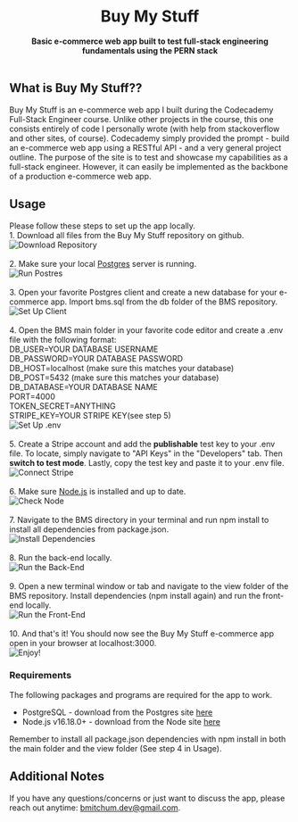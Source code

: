 <div align="center">
  <h1>Buy My Stuff</h1>
  <strong>Basic e-commerce web app built to test full-stack engineering fundamentals using the PERN stack</strong><br>
</div>
<br>

## What is Buy My Stuff??
Buy My Stuff is an e-commerce web app I built during the Codecademy Full-Stack Engineer course. Unlike other projects in the course, this one consists entirely of code I personally wrote (with help from stackoverflow and other sites, of course). Codecademy simply provided the prompt - build an e-commerce web app using a RESTful API - and a very general project outline. The purpose of the site is to test and showcase my capabilities as a full-stack engineer. However, it can easily be implemented as the backbone of a production e-commerce web app.

## Usage
Please follow these steps to set up the app locally.
<br>1. Download all files from the Buy My Stuff repository on github.
<br> ![Download Repository](./readme_images/download.png)
<br>
<br>2. Make sure your local [Postgres](https://www.postgresql.org/) server is running.
<br> ![Run Postres](./readme_images/postgres.png)
<br>
<br>3. Open your favorite Postgres client and create a new database for your e-commerce app. Import bms.sql from the db folder of the BMS repository.
<br> ![Set Up Client](./readme_images/client.png)
<br>
<br>4. Open the BMS main folder in your favorite code editor and create a .env file with the following format: 
<br>DB_USER=YOUR DATABASE USERNAME
<br>DB_PASSWORD=YOUR DATABASE PASSWORD
<br>DB_HOST=localhost (make sure this matches your database)
<br>DB_POST=5432 (make sure this matches your database)
<br>DB_DATABASE=YOUR DATABASE NAME
<br>PORT=4000
<br>TOKEN_SECRET=ANYTHING
<br>STRIPE_KEY=YOUR STRIPE KEY(see step 5)
<br> ![Set Up .env](./readme_images/env.png)
<br>
<br>5. Create a Stripe account and add the <strong>publishable</strong> test key to your .env file. To locate, simply navigate to "API Keys" in the "Developers" tab. Then <strong>switch to test mode</strong>. Lastly, copy the test key and paste it to your .env file.
<br> ![Connect Stripe](./readme_images/stripe.png)
<br>
<br>6. Make sure [Node.js](https://nodejs.org/en) is installed and up to date.
<br> ![Check Node](./readme_images/node.png)
<br>
<br>7. Navigate to the BMS directory in your terminal and run npm install to install all dependencies from package.json.
<br> ![Install Dependencies](./readme_images/dependencies.png)
<br>
<br>8. Run the back-end locally.
<br> ![Run the Back-End](./readme_images/backend.png)
<br>
<br>9. Open a new terminal window or tab and navigate to the view folder of the BMS repository. Install dependencies (npm install again) and run the front-end locally.
<br> ![Run the Front-End](./readme_images/frontend.png)
<br>
<br>10. And that's it! You should now see the Buy My Stuff e-commerce app open in your browser at localhost:3000.
<br> ![Enjoy!](./readme_images/bms.png)

### Requirements
The following packages and programs are required for the app to work.
- PostgreSQL - download from the Postgres site [here](https://www.postgresql.org/)
- Node.js v16.18.0+ - download from the Node site [here](https://nodejs.org/en)

Remember to install all package.json dependencies with npm install in both the main folder and the view folder (See step 4 in Usage).

## Additional Notes

If you have any questions/concerns or just want to discuss the app, please reach out anytime: bmitchum.dev@gmail.com.